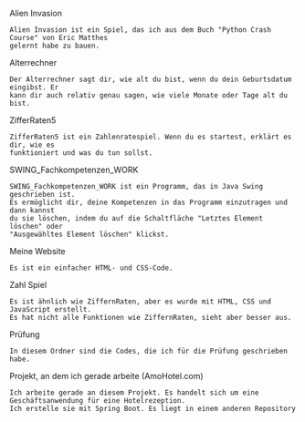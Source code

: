 Alien Invasion

    Alien Invasion ist ein Spiel, das ich aus dem Buch "Python Crash Course" von Eric Matthes 
    gelernt habe zu bauen.

Alterrechner

    Der Alterrechner sagt dir, wie alt du bist, wenn du dein Geburtsdatum eingibst. Er 
    kann dir auch relativ genau sagen, wie viele Monate oder Tage alt du bist.

ZifferRaten5

    ZifferRaten5 ist ein Zahlenratespiel. Wenn du es startest, erklärt es dir, wie es 
    funktioniert und was du tun sollst.

SWING_Fachkompetenzen_WORK

    SWING_Fachkompetenzen_WORK ist ein Programm, das in Java Swing geschrieben ist. 
    Es ermöglicht dir, deine Kompetenzen in das Programm einzutragen und dann kannst 
    du sie löschen, indem du auf die Schaltfläche "Letztes Element löschen" oder 
    "Ausgewähltes Element löschen" klickst.

Meine Website

    Es ist ein einfacher HTML- und CSS-Code.

Zahl Spiel

    Es ist ähnlich wie ZiffernRaten, aber es wurde mit HTML, CSS und JavaScript erstellt. 
    Es hat nicht alle Funktionen wie ZiffernRaten, sieht aber besser aus.

Prüfung

    In diesem Ordner sind die Codes, die ich für die Prüfung geschrieben habe.

Projekt, an dem ich gerade arbeite (AmoHotel.com)

    Ich arbeite gerade an diesem Projekt. Es handelt sich um eine Geschäftsanwendung für eine Hotelrezeption. 
    Ich erstelle sie mit Spring Boot. Es liegt in einem anderen Repository
